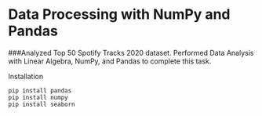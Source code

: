 # Data Processing with NumPy and Pandas

###Analyzed Top 50 Spotify Tracks 2020 dataset. 
Performed Data Analysis with Linear Algebra, NumPy, and Pandas to complete this task.

Installation
```
pip install pandas
pip install numpy
pip install seaborn
```

